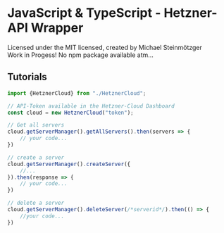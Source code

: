 # JavaScript & TypeScript - Hetzner-API Wrapper
Licensed under the MIT licensed, created by Michael Steinmötzger
<br>
Work in Progess! No npm package available atm...

## Tutorials

```typescript
import {HetznerCloud} from "./HetznerCloud";

// API-Token available in the Hetzner-Cloud Dashboard
const cloud = new HetznerCloud("token");

// Get all servers
cloud.getServerManager().getAllServers().then(servers => {
    // your code...
})

// create a server
cloud.getServerManager().createServer({
    //...
}).then(response => {
    // your code...
})

// delete a server
cloud.getServerManager().deleteServer(/*serverid*/).then(() => {
    //your code...
})
```
